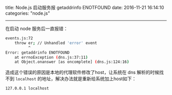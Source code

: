 title: Node.js 启动服务报 getaddrinfo ENOTFOUND
date: 2016-11-21 16:14:10
categories: "node.js"


---

在启动 node 服务后一直报错：

```bash
events.js:72
    throw er; // Unhandled 'error' event
          ^
Error: getaddrinfo ENOTFOUND
    at errnoException (dns.js:37:11)
    at Object.onanswer [as oncomplete] (dns.js:124:16)
```

造成这个错误的原因是本地的代理软件修改了host，让系统在 dns 解析的时候找不到 `localhost` 的地址，解决办法就是重新给系统加上host如下：

```bash
127.0.0.1 localhost
```